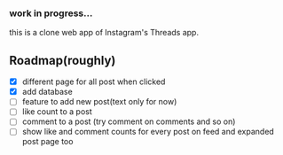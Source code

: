 ### work in progress...


this is a clone web app of Instagram's Threads app.


## Roadmap(roughly)
- [X] different page for all post when clicked 
- [X] add database
- [ ] feature to add new post(text only for now)
- [ ] like count to a post  
- [ ] comment to a post (try comment on comments and so on)
- [ ] show like and comment counts for every post on feed and expanded post page too 